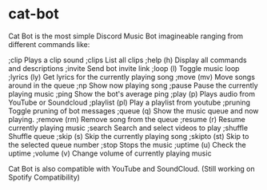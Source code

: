 # cat-bot
Cat Bot is the most simple Discord Music Bot imagineable ranging from different commands like:

;clip 
Plays a clip sound
;clips 
List all clips
;help (h)
Display all commands and descriptions
;invite 
Send bot invite link
;loop (l)
Toggle music loop
;lyrics (ly)
Get lyrics for the currently playing song
;move (mv)
Move songs around in the queue
;np 
Show now playing song
;pause 
Pause the currently playing music
;ping 
Show the bot's average ping
;play (p)
Plays audio from YouTube or Soundcloud
;playlist (pl)
Play a playlist from youtube
;pruning 
Toggle pruning of bot messages
;queue (q)
Show the music queue and now playing.
;remove (rm)
Remove song from the queue
;resume (r)
Resume currently playing music
;search 
Search and select videos to play
;shuffle 
Shuffle queue
;skip (s)
Skip the currently playing song
;skipto (st)
Skip to the selected queue number
;stop 
Stops the music
;uptime (u)
Check the uptime
;volume (v)
Change volume of currently playing music

Cat Bot is also compatible with YouTube and SoundCloud. (Still working on Spotify Compatibility)
